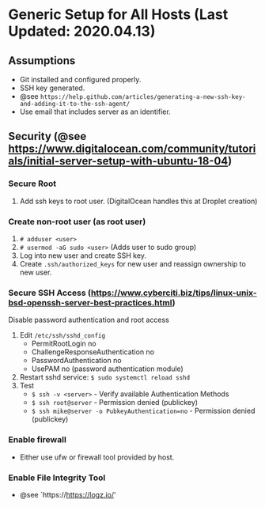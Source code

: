 # Generic Setup for All Hosts (Last Updated: 2020.04.13)

## Assumptions
* Git installed and configured properly.
* SSH key generated.
 * @see `https://help.github.com/articles/generating-a-new-ssh-key-and-adding-it-to-the-ssh-agent/`
 * Use email that includes server as an identifier.

## Security (@see https://www.digitalocean.com/community/tutorials/initial-server-setup-with-ubuntu-18-04)
### Secure Root
1. Add ssh keys to root user. (DigitalOcean handles this at Droplet creation)

### Create non-root user (as root user)
1. `# adduser <user>`
2. `# usermod -aG sudo <user>` (Adds user to sudo group)
3. Log into new user and create SSH key.
4. Create `.ssh/authorized_keys` for new user and reassign ownership to new user.

### Secure SSH Access (https://www.cyberciti.biz/tips/linux-unix-bsd-openssh-server-best-practices.html)
Disable password authentication and root access
1. Edit `/etc/ssh/sshd_config`
   * PermitRootLogin no
   * ChallengeResponseAuthentication no
   * PasswordAuthentication no
   * UsePAM no (password authentication module)
2. Restart sshd service: `$ sudo systemctl reload sshd`
3. Test
    * `$ ssh -v <server>` - Verify available Authentication Methods
    * `$ ssh root@server` - Permission denied (publickey)
    * `$ ssh mike@server -o PubkeyAuthentication=no` - Permission denied (publickey)

### Enable firewall
* Either use ufw or firewall tool provided by host.

### Enable File Integrity Tool
* @see `https://https://logz.io/'
